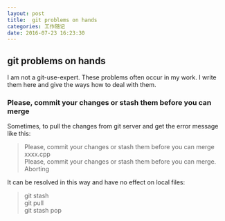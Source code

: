 ```yaml
---
layout: post
title:  git problems on hands
categories: 工作随记
date: 2016-07-23 16:23:30
---
```


##  git problems on hands ##
I am not a git-use-expert. These problems often occur in my work. I write them here and give the ways how to deal with them.

### Please, commit your changes or stash them before you can merge

Sometimes, to pull the changes from git server and get the error message like this:

> Please, commit your changes or stash them before you can merge <br>
>     xxxx.cpp <br>
> Please, commit your changes or stash them before you can merge. <br>
> Aborting

It can be resolved in this way and have no effect on local files:

> git stash <br>
> git pull  <br>
> git stash pop <br>
